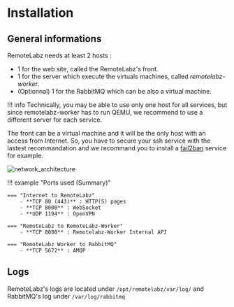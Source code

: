 # Installation
## General informations
RemoteLabz needs at least 2 hosts :
 
- 1 for the web site, called the RemoteLabz's front.
- 1 for the server which execute the virtuals machines, called *remotelabz-worker*.
- (Optionnal) 1 for the RabbitMQ which can be also a virtual machine.

!!! info
    Technically, you may be able to use only one host for all services, but since remotelabz-worker has to run QEMU, we recommend to use a different server for each service.

The front can be a virtual machine and it will be the only host with an access from Internet. So, you have to secure your ssh service with the lastest recommandation and we recommand you to install a [fail2ban](https://github.com/fail2ban/fail2ban) service for example.

![network_architecture](/images/RemoteLabz-Ports.png)


!!! example "Ports used (Summary)"

    === "Internet to RemoteLabz"
        - **TCP 80 (443)** : HTTP(S) pages
        - **TCP 8000** : WebSocket
        - **UDP 1194** : OpenVPN

    === "RemoteLabz to RemoteLabz-Worker"
        - **TCP 8080** : Remotelabz-Worker Internal API

    === "RemoteLabz Worker to RabbitMQ"
        - **TCP 5672** : AMQP

## Logs

RemoteLabz's logs are located under `/opt/remotelabz/var/log/` and RabbitMQ's log under `/var/log/rabbitmq`
